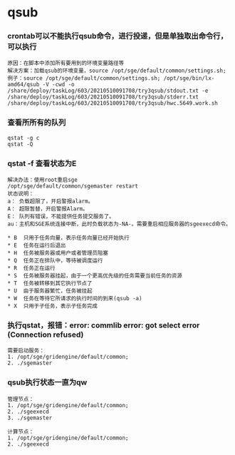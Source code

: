 # qsub

### crontab可以不能执行qsub命令，进行投递，但是单独取出命令行，可以执行

```
原因：在脚本中添加所有要用到的环境变量路径等
解决方案：加载qsub的环境变量，source /opt/sge/default/common/settings.sh;
例子：source /opt/sge/default/common/settings.sh; /opt/sge/bin/lx-amd64/qsub -V -cwd -o /share/deploy/taskLog/603/20210510091708/try3qsub/stdout.txt -e /share/deploy/taskLog/603/20210510091708/try3qsub/stderr.txt /share/deploy/taskLog/603/20210510091708/try3qsub/hwc.5649.work.sh
```

### 查看所所有的队列

```
qstat -g c
qstat -Q
```

### qstat -f 查看状态为E

```
解决办法：使用root重启sge
/opt/sge/default/common/sgemaster restart
状态说明：
a： 负载超限了，开启警报alarm。
A： 超限暂替，开启警报Alarm。
E： 队列有错误，不能提供任务提交服务了。
au：主机和SGE系统连接中断，此时负载状态为-NA-。需要重启相应服务器的sgeexecd命令。

* B  只用于任务向量，表示任务向量已经开始执行
* E  任务在运行后退出
* H  任务被服务器或用户或者管理员阻塞
* Q  任务正在排队中，等待被调度运行
* R  任务正在运行
* S  任务被服务器挂起，由于一个更高优先级的任务需要当前任务的资源
* T  任务被转移到其它执行节点了
* U  由于服务器繁忙，任务被挂起
* W  任务在等待它所请求的执行时间的到来(qsub -a)
* X  只用于子任务，表示子任务完成
```

### 执行qstat，报错：error: commlib error: got select error (Connection refused)

```
需要启动服务：
1. /opt/sge/gridengine/default/common;
2. ./sgemaster
```

### qsub执行状态一直为qw

```
管理节点：
1. /opt/sge/gridengine/default/common;
2. ./sgeexecd
3. ./sgemaster

计算节点：
1. /opt/sge/gridengine/default/common;
2. ./sgeexecd
```
